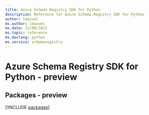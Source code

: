 ```yaml
---
title: Azure Schema Registry SDK for Python
description: Reference for Azure Schema Registry SDK for Python
author: lmazuel
ms.author: lmazuel
ms.data: 12/09/2022
ms.topic: reference
ms.devlang: python
ms.service: schemaregistry
---
```

# Azure Schema Registry SDK for Python - preview
## Packages - preview
[!INCLUDE [packages](schema-registry-index.md)]